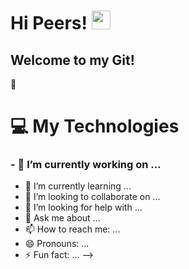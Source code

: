 # Hi Peers! <img src="https://raw.githubusercontent.com/MartinHeinz/MartinHeinz/master/wave.gif" width="30px" style="max-width:100%;">
## Welcome to my Git!

<g-emoji class="g-emoji" alias="wrench" fallback-src="https://github.githubassets.com/images/icons/emoji/unicode/1f527.png">🔧</g-emoji>

# &#128187; My Technologies

### - 🔭 I’m currently working on ... 
- 🌱 I’m currently learning ...
- 👯 I’m looking to collaborate on ...
- 🤔 I’m looking for help with ...
- 💬 Ask me about ...
- 📫 How to reach me: ...
- 😄 Pronouns: ...
- ⚡ Fun fact: ...
-->
